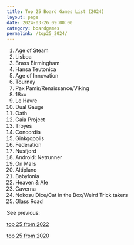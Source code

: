 ```yaml
---
title: Top 25 Board Games List (2024)
layout: page
date: 2024-03-26 09:00:00
category: boardgames
permalink: /top25_2024/
---
```


1. Age of Steam
1. Lisboa
1. Brass Birmingham
1. Hansa Teutonica
1. Age of Innovation
2. Tournay
1. Pax Pamir/Renaissance/Viking
1. 18xx
8. Le Havre
8. Dual Gauge
2. Oath
3. Gaia Project
1. Troyes
1. Concordia
1. Ginkgopolis
5. Federation
6. Nusfjord
7. Android: Netrunner
1. On Mars
10. Altiplano
10. Babylonia
1. Heaven & Ale
1. Caverna
1. Nokosu Dice/Cat in the Box/Weird Trick takers
1. Glass Road


See previous:

[top 25 from 2022](/top25_2022)

[top 25 from 2020](/top25_2020)
